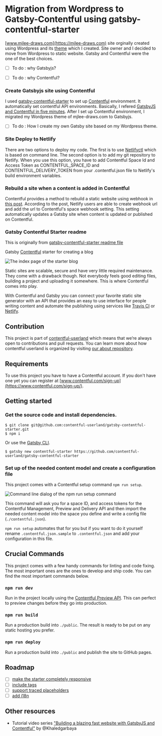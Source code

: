# Migration from Wordpress to Gatsby-Contentful using gatsby-contentful-starter

[www.mjlee-draws.com](https://mjlee-draws.com) site orginally created using Wordpress and its [theme](https://github.com/suhongs/mjlee-draws) which I created. Site owner and I decided to move from Wordpress to static website. Gatsby and Contentful were the one of the best choices.

- [ ] To do : why Gatsbyjs?

- [ ] To do : why Contentful?

### Create Gatsbyjs site using Contentful

I used [gatsby-contentful-starter](https://github.com/contentful-userland/gatsby-contentful-starter) to set up [Contentful](http://contentful.com) environment. It automatically set contentful API environments. Basically, I refered [GatsbyJS and Contentful in five minutes](https://www.contentful.com/r/knowledgebase/gatsbyjs-and-contentful-in-five-minutes/). After I set up Contentful environment, I migrated my Wordpress theme of mjlee-draws.com to Gatsbyjs. 

- [ ] To do : How I create my own Gatsby site based on my Wordpress theme.

### Site Deploy to Netlify

There are two options to deploy my code. The first is to use [Netlifyctl](https://github.com/netlify/netlifyctl) which is based on command line. The second option is to add my git repository to Netlify. When you use this option, you have to add Contentful Space Id and Access Token as CONTENTFUL_SPACE_ID and CONTENTFUL_DELIVERY_TOKEN from your .contentful.json file to Netlify's build environment variables.

### Rebuild a site when a content is added in Contentful

Contentful provides a method to rebuild a static website using webhook in [this post](https://www.contentful.com/developers/docs/tutorials/general/automate-site-builds-with-webhooks/). According to the post, Netlify users are able to create webhook url and add the url to Contentful's space webhook setting. This setting automatically updates a Gatsby site when content is updated or published on Contentful.



### Gatsby Contentful Starter readme

This is originally from [gatsby-contentful-starter readme file](https://github.com/contentful-userland/gatsby-contentful-starter/)

Gatsby [Contentful](https://www.contentful.com) starter for creating a blog

![The index page of the starter blog](https://rawgit.com/contentful-userland/gatsby-contentful-starter/master/screenshot.jpg "The index page of the starter blog")

Static sites are scalable, secure and have very little required maintenance. They come with a drawback though. Not everybody feels good editing files, building a project and uploading it somewhere. This is where Contentful comes into play.

With Contentful and Gatsby you can connect your favorite static site generator with an API that provides an easy to use interface for people writing content and automate the publishing using services like [Travis CI](https://travis-ci.org/) or [Netlify](https://www.netlify.com/).

## Contribution

This project is part of [contentful-userland](https://github.com/contentful-userland) which means that we’re always open to contributions and pull requests. You can learn more about how contentful userland is organized by visiting [our about repository](https://github.com/contentful-userland/about).

## Requirements

To use this project you have to have a Contentful account. If you don't have one yet you can register at [www.contentful.com/sign-up](https://www.contentful.com/sign-up/).

## Getting started

### Get the source code and install dependencies.

```
$ git clone git@github.com:contentful-userland/gatsby-contentful-starter.git
$ npm i
```

Or use the [Gatsby CLI](https://www.npmjs.com/package/gatsby-cli).

```
$ gatsby new contentful-starter https://github.com/contentful-userland/gatsby-contentful-starter
```

### Set up of the needed content model and create a configuration file

This project comes with a Contentful setup command `npm run setup`.

![Command line dialog of the npm run setup command](https://rawgit.com/contentful-userland/gatsby-contentful-starter/master/setup.jpg "Command line dialog of the npm run setup command")

This command will ask you for a space ID, and access tokens for the Contentful Management, Preview and Delivery API and then import the needed content model into the space you define and write a config file (`./contentful.json`).

`npm run setup` automates that for you but if you want to do it yourself rename `.contentful.json.sample` to `.contentful.json` and add your configuration in this file.

## Crucial Commands

This project comes with a few handy commands for linting and code fixing. The most important ones are the ones to develop and ship code. You can find the most important commands below.

### `npm run dev`

Run in the project locally using the [Contentful Preview API](https://www.contentful.com/developers/docs/references/content-preview-api/). This can perfect to preview changes before they go into production.

### `npm run build`

Run a production build into `./public`. The result is ready to be put on any static hosting you prefer.

### `npm run deploy`

Run a production build into `./public` and publish the site to GitHub pages.

## Roadmap

- [ ] [make the starter completely responsive](https://github.com/contentful-userland/gatsby-contentful-starter/issues/2)
- [ ] [include tags](https://github.com/contentful-userland/gatsby-contentful-starter/issues/3)
- [ ] [support traced placeholders](https://github.com/contentful-userland/gatsby-contentful-starter/issues/4)
- [ ] [add i18n](https://github.com/contentful-userland/gatsby-contentful-starter/issues/6)

## Other resources

- Tutorial video series ["Building a blazing fast website with GatsbyJS and Contentful"](https://www.youtube.com/watch?v=Ek4o40w1tH4&list=PL8KiuH6vpACV-F7jXribe4YveGBhBeG9A) by @Khaledgarbaya

